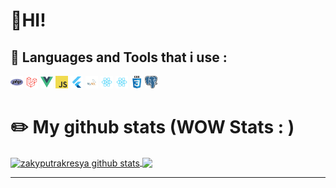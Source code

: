 #  👋HI!

## 🔧 Languages and Tools that i use :

<code><img height="20" src="https://raw.githubusercontent.com/github/explore/80688e429a7d4ef2fca1e82350fe8e3517d3494d/topics/php/php.png"></code>
<code><img height="20" src="https://raw.githubusercontent.com/github/explore/80688e429a7d4ef2fca1e82350fe8e3517d3494d/topics/laravel/laravel.png"></code>
<code><img height="20" src="https://raw.githubusercontent.com/github/explore/80688e429a7d4ef2fca1e82350fe8e3517d3494d/topics/vue/vue.png"></code>
<code><img height="20" src="https://raw.githubusercontent.com/github/explore/5c058a388828bb5fde0bcafd4bc867b5bb3f26f3/topics/javascript/javascript.png"></code> 
<code><img height="20" src="https://raw.githubusercontent.com/github/explore/80688e429a7d4ef2fca1e82350fe8e3517d3494d/topics/flutter/flutter.png"></code> 
<code><img height="20" src="https://raw.githubusercontent.com/github/explore/80688e429a7d4ef2fca1e82350fe8e3517d3494d/topics/mysql/mysql.png"></code> 
<code><img height="20" src="https://raw.githubusercontent.com/github/explore/80688e429a7d4ef2fca1e82350fe8e3517d3494d/topics/react/react.png"></code>
<code><img height="20" src="https://raw.githubusercontent.com/github/explore/80688e429a7d4ef2fca1e82350fe8e3517d3494d/topics/react-native/react-native.png"></code>
<code><img height="20" src="https://raw.githubusercontent.com/github/explore/80688e429a7d4ef2fca1e82350fe8e3517d3494d/topics/css/css.png"></code>
<code><img height="20" src="https://raw.githubusercontent.com/github/explore/80688e429a7d4ef2fca1e82350fe8e3517d3494d/topics/postgresql/postgresql.png"></code>

<!-- - 🔭 I’m currently working on Laravel & React Native
- 🌱 I’m currently learning Laravel & React Native
 -->
# ✏️ My github stats (WOW Stats : ) 
<div style="width:100%; ">
<a href="https://github-readme-stats.vercel.app/api?username=zakyputrakresya&show_icons=true&include_all_commits=true&theme=dracula">
  <img align="center" height="200" src="https://github-readme-stats.vercel.app/api?username=zakyputrakresya&show_icons=true&include_all_commits=true&theme=dark" alt="zakyputrakresya github stats" />
</a>
<a href="https://github-readme-stats.vercel.app/api/top-langs/?username=zakyputrakresya&theme=dark">
  <img align="center" height="200" src="https://github-readme-stats.vercel.app/api/top-langs/?username=zakyputrakresya&theme=dark" />
</a>
</div>
<hr/>
